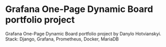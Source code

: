# Grafana One-Page Dynamic Board portfolio project # 
Grafana One-Page Dynamic Board portfolio project by Danylo Hotvianskyi. Stack: Django, Grafana, Prometheus, Docker, MariaDB